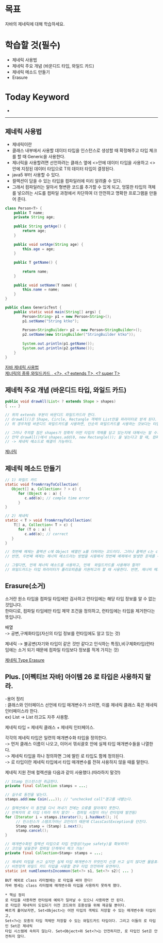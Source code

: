 
# 목표  
자바의 제네릭에 대해 학습하세요.  

# 학습할 것(필수)  
- 제네릭 사용법  
- 제네릭 주요 개념 (바운디드 타입, 와일드 카드)  
- 제네릭 메소드 만들기  
- Erasure  

# Today Keyword  
- 

- - -

## 제네릭 사용법  

- 제네릭이란  
- 클래스 내부에서 사용할 데이터 타입을 인스턴스로 생성할 때 확정해주고 타입 체크를 할 때 Generic을 사용한다.  
- 제너릭을 사용할려면 선언하려는 클래스 옆에 <>안에 데이터 타입을 사용하고 <>안에 지정된 데이터 타입으로 T의 데이터 타입이 결정된다.  
- java5 부터 사용할 수 있다.
- 컬렉션이 담을 수 있는 타입을 컴파일러에 미리 알려줄 수 있다.  
- 그래서 컴파일러는 알아서 형변환 코드를 추가할 수 있게 되고, 엉뚱한 타입의 객체를 넣으려는 시도를 컴파일 과정에서 차단하여 더 안전하고 명확한 프로그램을 만들어 준다.  

```java
class Person<T> {
    public T name;
    private String age;
    
    public String getAge() {
        return age;
    }
    
    public void setAge(String age) {
        this.age = age;
    }
    
    public T getName() {
        
        return name;
    }
    
    public void setName(T name) {
        this.name = name;
    }
}
```

```java
public class GenericTest {
    public static void main(String[] args) {
        Person<String> p1 = new Person<String>();
        p1.setName("String ktko");
        
        Person<StringBuilder> p2 = new Person<StringBuilder>();
        p2.setName(new StringBuilder("StringBuilder ktko"));
        
        System.out.println(p1.getName());
        System.out.println(p2.getName());
    }
}
```

[자바 제네릭 사용법](https://ktko.tistory.com/entry/%EC%9E%90%EB%B0%94-%EC%A0%9C%EB%84%A4%EB%A6%ADGeneric-%EA%B0%9C%EB%85%90%EA%B3%BC-%EC%82%AC%EC%9A%A9%EB%B2%95-1%ED%83%84)    
[제너릭의 종류,와일드카드 <T>, <?>, <? extends T>, <? super T>](https://blog.naver.com/ykycome00/222101321226)   

## 제네릭 주요 개념 (바운디드 타입, 와일드 카드)  

```java
public void drawAll(List< ? extends Shape > shapes)
{ ... }

// 위의 extends 부분이 바운디드 와일드카드라 한다.  
// drawAll()은 Shape, Circle, Rectangle 객체의 List만을 파라미터로 받게 된다. 그 이외에는 모두 컴파일 오류가 난다.  
// 위 경우처럼 바운디드 와일드카드를 사용하면, 단순히 와일드카드를 사용하는 것보다는 타입의 범위를 좀 더 명확히 할 수 있게 된다.  

// 그러나 주의할 점은 shapes가 정확히 어떤 타입의 객체를 담고 있는지에 대해서는 알 수가 없다는 것이다.  
// 만약 drawAll()에서 shapes.add(0, new Rectangle()); 을 넣는다고 할 때, 컴파일러는 오류를 내뱉는다.  
// -> 제네릭 메소드로 해결이 가능하다.  
```

[제너릭](http://qyleekr.blogspot.com/2010/05/java-generics.html)  

## 제네릭 메소드 만들기  

```java
// 1) 와일드 카드
static void fromArrayToCollection(
   Object[] a, Collection< ? > c) {
      for (Object o : a) {
         c.add(o); // comple time error
      }
}

// 2) 제네릭  
static < T > void fromArrayToCollection(
    T[] a, Collection< T > c) {
      for (T o : a) {
         c.add(o); // correct
   }
}

// 첫번째 예제는 콜렉션 c에 Object 배열인 a를 더하려는 코드이다. 그러나 콜렉션 c는 c가 담을 수 있는 타입이 언논이기 때문에, Object 타입의 o를 파라미터로 넘길 수가 없다.
// 반면, 두번째 예제는 제너릭 메소드라는 방법을 사용해서 첫번째 예제에서 발생한 문제를 해결한 경우이다.

// 그렇다면, 언제 제너릭 메소드를 사용하고, 언제  와일드카드를 사용해야 할까?
// 와일드카드는 타입 파라미터가 폴리모피즘을 지원하고자 할 때 사용한다. 반면, 제너릭 메소드는 타입 파라미터가 다른 파라미터의 타입이나 리턴 타입 사이의 종속성을 명시해야 할 때 사용한다.
```

## Erasure(소거)    

소거란 원소 타입을 컴파일 타입에만 검사하고 런타임에는 해당 타입 정보를 알 수 없는 것입니다.  
한마디로, 컴파일 타임에만 타입 제약 조건을 정의하고, 런타임에는 타입을 제거한다는 뜻입니다.  

배열   
-> 공변,구체화타입(자신의 타입 정보를 런타임에도 알고 있는 것)   

제네릭 
-> 불공변(자기와 타입이 같은 것만 같다고 인식하는 특징),비구체화타입(런타임에는 소거 되기 때문에 컴파일 타임보다 정보를 적게 가지는 것)    

[제네릭 Type Erasure](https://devlog-wjdrbs96.tistory.com/263)  

## Plus. [이펙티브 자바] 아이템 26 로 타입은 사용하지 말라.  

-용어 정리  
: 클래스와 인터페이스 선언에 타입 매개변수가 쓰이면, 이를 제네릭 클래스 혹은 제네릭 인터페이스라 한다.  
ex) List<E> -> List 라고도 자주 사용함.    

제네릭 타입 = 제네릭 클래스 + 제네릭 인터페이스.  
  
각각의 제네릭 타입은 일련의 매개변수화 타입을 정의한다.    
-> 먼저 클래스 이름이 나오고, 이어서 꺾쇠괄호 안에 실제 타입 매개변수들을 나열한다.    
-> 제네릭 타입을 하나 정의하면 그에 딸린 로 타입도 함께 정의된다.    
-> 로 타입이란 제네릭 타입에서 타입 매개변수를 전혀 사용하지 않을 때를 말한다.    

제네릭 지원 전에 컬렉션을 다음과 같이 사용했다.(따라하지 말것!)  
```java
// Stamp 인스턴스만 취급한다.
private final Collection stamps = ...;

// 실수로 동전을 넣는다.
stamps.add(new Coin(...)); // "unchecked call"경고를 내뱉는다.

// 컬렉션에서 이 동전을 다시 꺼내기 전에는 오류를 알아채지 못한다.
// 반복자의 로 타입 (따라 하지 말것! - 컴파일 시점이 아닌 런타임때 발견됨)
for (Iterator i = stamps.iterator(); i.hasNext(); ){
     // 인스턴스가 스탬프가아닌 코인이기 때문에 ClassCastException을 던진다.
     Stamp stamp = (Stamp) i.next(); 
     stamp.cancel();
}
```

```java
// 매개변수화된 컬렉션 타입으로 타입 안정성(type safety)을 확보하자!
// 코인을 넣을경우 컴파일 단계에서 체크 가능!
private final Collection<Stamp> stamps = ...;
```

```java
// 제네릭 타입을 쓰고 싶지만 실제 타입 매개변수가 무엇인지 신경 쓰고 싶지 않다면 물음표(?)를 사용하자.
// 비한정적 와일드 카드 타입을 사용할 경우 타입 안전하며 유연하다.
static int numElementsIncommon(Set<?> s1, Set<?> s2){ ... }
```

```
BUT 예외로 class 리터럴에는 로 타입을 써야 한다!
자바 명세는 class 리터럴에 매개변수화 타입을 사용하지 못하게 했다.

* 핵심 정리
로 타입을 사용하면 런타임에 예외가 일어날 수 있으니 사용하면 안 된다.  
로 타입은 제네릭이 도입되기 이전 코드와의 호환성을 위해 제공될 뿐이다.  
빠르게 훑어보자면, Set<Object>는 어떤 타입의 객체도 저장할 수 있는 매개변수화 타입이고,  
Set<?>는 모종의 타입 객체만 저장할 수 있는 와일드카드 타입이다. 그리고 이들의 로 타입인 Set은 제네릭  
타입 시스템에 속하지 않는다. Set<Object>와 Set<?>는 안전하지만, 로 타입인 Set은 안전하지 않다.  


